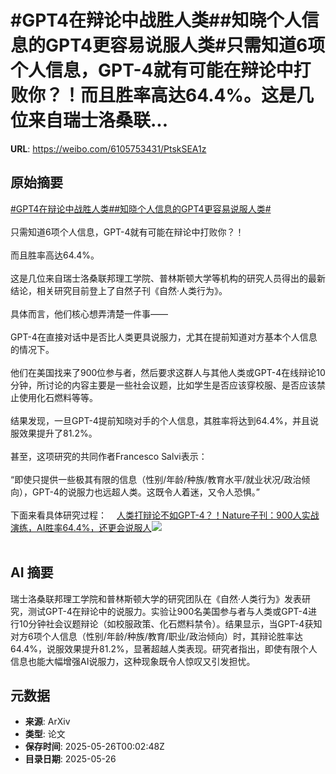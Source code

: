 # #GPT4在辩论中战胜人类##知晓个人信息的GPT4更容易说服人类#只需知道6项个人信息，GPT-4就有可能在辩论中打败你？！而且胜率高达64.4%。这是几位来自瑞士洛桑联...

**URL**: https://weibo.com/6105753431/PtskSEA1z

## 原始摘要

<a href="https://m.weibo.cn/search?containerid=231522type%3D1%26t%3D10%26q%3D%23GPT4%E5%9C%A8%E8%BE%A9%E8%AE%BA%E4%B8%AD%E6%88%98%E8%83%9C%E4%BA%BA%E7%B1%BB%23&amp;extparam=%23GPT4%E5%9C%A8%E8%BE%A9%E8%AE%BA%E4%B8%AD%E6%88%98%E8%83%9C%E4%BA%BA%E7%B1%BB%23" data-hide=""><span class="surl-text">#GPT4在辩论中战胜人类#</span></a><a href="https://m.weibo.cn/search?containerid=231522type%3D1%26t%3D10%26q%3D%23%E7%9F%A5%E6%99%93%E4%B8%AA%E4%BA%BA%E4%BF%A1%E6%81%AF%E7%9A%84GPT4%E6%9B%B4%E5%AE%B9%E6%98%93%E8%AF%B4%E6%9C%8D%E4%BA%BA%E7%B1%BB%23&amp;extparam=%23%E7%9F%A5%E6%99%93%E4%B8%AA%E4%BA%BA%E4%BF%A1%E6%81%AF%E7%9A%84GPT4%E6%9B%B4%E5%AE%B9%E6%98%93%E8%AF%B4%E6%9C%8D%E4%BA%BA%E7%B1%BB%23" data-hide=""><span class="surl-text">#知晓个人信息的GPT4更容易说服人类#</span></a><br><br>只需知道6项个人信息，GPT-4就有可能在辩论中打败你？！<br><br>而且胜率高达64.4%。<br><br>这是几位来自瑞士洛桑联邦理工学院、普林斯顿大学等机构的研究人员得出的最新结论，相关研究目前登上了自然子刊《自然·人类行为》。<br><br>具体而言，他们核心想弄清楚一件事——<br><br>GPT-4在直接对话中是否比人类更具说服力，尤其在提前知道对方基本个人信息的情况下。<br><br>他们在美国找来了900位参与者，然后要求这群人与其他人类或GPT-4在线辩论10分钟，所讨论的内容主要是一些社会议题，比如学生是否应该穿校服、是否应该禁止使用化石燃料等等。<br><br>结果发现，一旦GPT-4提前知晓对手的个人信息，其胜率将达到64.4%，并且说服效果提升了81.2%。<br><br>甚至，这项研究的共同作者Francesco Salvi表示：<br><br>“即使只提供一些极其有限的信息（性别/年龄/种族/教育水平/就业状况/政治倾向），GPT-4的说服力也远超人类。这既令人着迷，又令人恐惧。”<br><br>下面来看具体研究过程：<a href="https://weibo.cn/sinaurl?u=https%3A%2F%2Fmp.weixin.qq.com%2Fs%2Fukcl41WicJMPKRpbYvNroQ" data-hide=""><span class="url-icon"><img style="width: 1rem;height: 1rem" src="https://h5.sinaimg.cn/upload/2015/09/25/3/timeline_card_small_web_default.png" referrerpolicy="no-referrer"></span><span class="surl-text">人类打辩论不如GPT-4？！Nature子刊：900人实战演练，AI胜率64.4%，还更会说服人</span></a><img style="" src="https://tvax4.sinaimg.cn/large/006Fd7o3ly1i1rqtbgmalj315z0wix6b.jpg" referrerpolicy="no-referrer"><br><br>

## AI 摘要

瑞士洛桑联邦理工学院和普林斯顿大学的研究团队在《自然·人类行为》发表研究，测试GPT-4在辩论中的说服力。实验让900名美国参与者与人类或GPT-4进行10分钟社会议题辩论（如校服政策、化石燃料禁令）。结果显示，当GPT-4获知对方6项个人信息（性别/年龄/种族/教育/职业/政治倾向）时，其辩论胜率达64.4%，说服效果提升81.2%，显著超越人类表现。研究者指出，即使有限个人信息也能大幅增强AI说服力，这种现象既令人惊叹又引发担忧。

## 元数据

- **来源**: ArXiv
- **类型**: 论文
- **保存时间**: 2025-05-26T00:02:48Z
- **目录日期**: 2025-05-26
